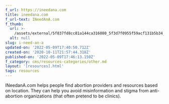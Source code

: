 ```yaml
---
f_url: https://ineedana.com
title: ineedana.com
f_url-text: INeedAnA.com
f_thumb:
  url: >-
    /assets/external/5f837fd8cc81a144ca316080_5f3d7f0955f59acf131b5b34_screen2520shot25202020-08-192520at252012.35.18%2520PM.png
  alt: null
slug: i-need-an-a
updated-on: '2022-05-09T17:40:50.712Z'
created-on: '2020-10-11T21:57:44.318Z'
published-on: '2022-05-09T17:46:13.150Z'
f_category: cms/resources-categories/other.md
layout: '[resources].html'
tags: resources
---
```


INeedanA.com helps people find abortion providers and resources based on location. They can help you avoid misinformation and stigma from anti-abortion organizations (that often pretend to be clinics).
